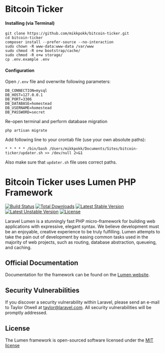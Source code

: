 # Bitcoin Ticker

#### Installing (via Terminal)

    git clone https://github.com/mikkpokk/bitcoin-ticker.git
    cd bitcoin-ticker
    composer install --prefer-source --no-interaction
    sudo chown -R www-data:www-data /var/www
    sudo chmod -R o+w bootstrap/cache/
    sudo chmod -R o+w storage/
    cp .env.example .env

#### Configuration

Open ```/.env``` file and overwrite following parameters:

    DB_CONNECTION=mysql
    DB_HOST=127.0.0.1
    DB_PORT=3306
    DB_DATABASE=homestead
    DB_USERNAME=homestead
    DB_PASSWORD=secret

Re-open terminal and perform database migration

    php artisan migrate

Add following line to your crontab file (use your own absolute paths):

    * * * * * /bin/bash /Users/mikkpokk/Documents/Sites/bitcoin-ticker/updater.sh >> /dev/null 2>&1

Also make sure that ```updater.sh``` file uses correct paths.


# Bitcoin Ticker uses Lumen PHP Framework

[![Build Status](https://travis-ci.org/laravel/lumen-framework.svg)](https://travis-ci.org/laravel/lumen-framework)
[![Total Downloads](https://poser.pugx.org/laravel/lumen-framework/d/total.svg)](https://packagist.org/packages/laravel/lumen-framework)
[![Latest Stable Version](https://poser.pugx.org/laravel/lumen-framework/v/stable.svg)](https://packagist.org/packages/laravel/lumen-framework)
[![Latest Unstable Version](https://poser.pugx.org/laravel/lumen-framework/v/unstable.svg)](https://packagist.org/packages/laravel/lumen-framework)
[![License](https://poser.pugx.org/laravel/lumen-framework/license.svg)](https://packagist.org/packages/laravel/lumen-framework)

Laravel Lumen is a stunningly fast PHP micro-framework for building web applications with expressive, elegant syntax. We believe development must be an enjoyable, creative experience to be truly fulfilling. Lumen attempts to take the pain out of development by easing common tasks used in the majority of web projects, such as routing, database abstraction, queueing, and caching.

## Official Documentation

Documentation for the framework can be found on the [Lumen website](http://lumen.laravel.com/docs).

## Security Vulnerabilities

If you discover a security vulnerability within Laravel, please send an e-mail to Taylor Otwell at taylor@laravel.com. All security vulnerabilities will be promptly addressed.

## License

The Lumen framework is open-sourced software licensed under the [MIT license](http://opensource.org/licenses/MIT)
